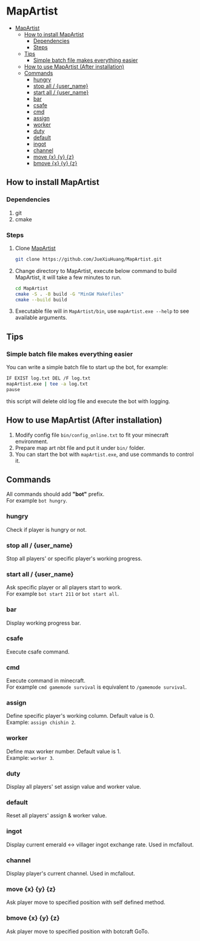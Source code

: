 # MapArtist

- [MapArtist](#mapartist)
  - [How to install MapArtist](#how-to-install-mapartist)
    - [Dependencies](#dependencies)
    - [Steps](#steps)
  - [Tips](#tips)
    - [Simple batch file makes everything easier](#simple-batch-file-makes-everything-easier)
  - [How to use MapArtist (After installation)](#how-to-use-mapartist-after-installation)
  - [Commands](#commands)
    - [hungry](#hungry)
    - [stop all / {user\_name}](#stop-all--user_name)
    - [start all / {user\_name}](#start-all--user_name)
    - [bar](#bar)
    - [csafe](#csafe)
    - [cmd](#cmd)
    - [assign](#assign)
    - [worker](#worker)
    - [duty](#duty)
    - [default](#default)
    - [ingot](#ingot)
    - [channel](#channel)
    - [move {x} {y} {z}](#move-x-y-z)
    - [bmove {x} {y} {z}](#bmove-x-y-z)

## How to install MapArtist

### Dependencies

1. git
2. cmake

### Steps

1. Clone [MapArtist](https://github.com/JueXiuHuang/MapArtist.git)
  
    ```bash
    git clone https://github.com/JueXiuHuang/MapArtist.git
    ```

2. Change directory to MapArtist, execute below command to build MapArtist, it will take a few minutes to run.

    ```bash
    cd MapArtist
    cmake -S . -B build -G "MinGW Makefiles"
    cmake --build build
    ```

3. Executable file will in `MapArtist/bin`, use `mapArtist.exe --help` to see available arguments.

## Tips

### Simple batch file makes everything easier

You can write a simple batch file to start up the bot, for example:

```bash
IF EXIST log.txt DEL /F log.txt
mapArtist.exe | tee -a log.txt
pause
```

this script will delete old log file and execute the bot with logging.

## How to use MapArtist (After installation)
1. Modify config file `bin/config_online.txt` to fit your minecraft environment.
2. Prepare map art nbt file and put it under `bin/` folder.
3. You can start the bot with `mapArtist.exe`, and use commands to control it.

## Commands

All commands should add **"bot"** prefix.  
For example `bot hungry`.

### hungry

Check if player is hungry or not.

### stop all / {user_name}

Stop all players' or specific player's working progress.

### start all / {user_name}

Ask specific player or all players start to work.\
For example `bot start 211` or `bot start all`.

### bar

Display working progress bar.

### csafe

Execute csafe command.

### cmd

Execute command in minecraft.\
For example `cmd gamemode survival` is equivalent to `/gamemode survival`.

### assign

Define specific player's working column. Default value is 0.\
Example: `assign chishin 2`.

### worker

Define max worker number. Default value is 1.\
Example: `worker 3`.

### duty

Display all players' set assign value and worker value.

### default

Reset all players' assign & worker value.

### ingot

Display current emerald <-> villager ingot exchange rate. Used in mcfallout.

### channel

Display player's current channel. Used in mcfallout.

### move {x} {y} {z}

Ask player move to specified position with self defined method.

### bmove {x} {y} {z}

Ask player move to specified position with botcraft GoTo.
